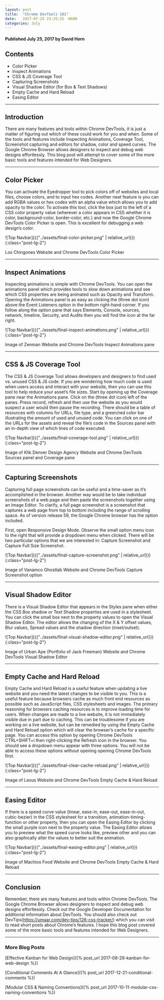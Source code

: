 ```yaml
---
layout: post
title:  "Chrome DevTools 101"
date:   2017-07-25 23:35:25 -0600
categories: July
---
```



#### Published July 25, 2017 by David Horn


## Contents
* Color Picker
* Inspect Animations
* CSS & JS Coverage Tool
* Capturing Screenshots
* Visual Shadow Editor (for Box & Text Shadows)
* Empty Cache and Hard Reload
* Easing Editor


****

## Introduction
There are many features and tools within Chrome DevTools, it is just a matter of figuring out which of these could work for you and when. Some of the tools and features include Inspecting Animations, Coverage Tool, Screenshot capturing and editors for shadow, color and speed curves. The Google Chrome Browser allows designers to inspect and debug web designs effortlessly. This blog post will attempt to cover some of the more basic tools and features intended for Web Designers. 

****

## Color Picker 
You can activate the Eyedropper tool to pick colors off of websites and local files, choose colors, and to input hex codes. Another neat feature is you can add RGBA values or hex codes with an alpha value which allows you to add opacity to the color. To activate this tool, click the box just to the left of a CSS color property value (wherever a color appears in CSS whether it is color, background-color, border-color, etc.) and now the Google Chrome DevTools Color Picker is open. This is excellent for debugging a web design’s color. 

![Top Navbar]({{"../assets/final-color-picker.png" | relative_url}}){:class="post-lg-2"}
<div class="text-center blog-caption">
Los Chingones Website
and Chrome DevTools Color Picker
</div>

****

## Inspect Animations 
Inspecting animations is simple with Chrome DevTools. You can open the animations panel which provides tools to slow down animations and see which CSS properties are being animated such as Opacity and Transform. Opening the Animations panel is as easy as clicking the  (three dot icon) above the Event Listeners option in the bottom right-hand corner. If you follow along the option pane that says Elements, Console, sources, network, timeline, Security, and Audits then you will find the icon at the far right. 

![Top Navbar]({{"../assets/final-inspect-animations.png" | relative_url}}){:class="post-lg-2"}
<div class="text-center blog-caption">
 Image of Zenman Website  
and Chrome DevTools Inspect Animations pane
</div>

****

## CSS & JS Coverage Tool
The CSS & JS Coverage Tool allows developers and designers to find used vs. unused CSS & JS code. If you are wondering how much code is used when users access and interact with your website, then you can use this tool to help reduce your asset’s file sizes. Start by opening up the Coverage pane near the Animations pane. Click on the   (three dot icon) left of the panes. Press record, refresh and then use the website as you would suspect a user would then pause the recording. There should be a table of resources with columns for URLs, file type, and a green/red color bar illustrating the amount of used and unused code. You can click on one of the URLs for the assets and reveal the file’s code in the Sources panel with an in-depth view of which lines of code executed. 

![Top Navbar]({{"../assets/final-coverage-tool.png" | relative_url}}){:class="post-lg-2"}
<div class="text-center blog-caption">
 Image of Klik Denver Design Agency Website
and Chrome DevTools Sources panel and Coverage pane
</div>

****

## Capturing Screenshots
Capturing full page screenshots can be useful and a time-saver as it’s accomplished in the browser. Another way would be to take individual screenshots of a web page and then paste the screenshots together using an Image Editor. To clarify, a full page screenshot is a screenshot that captures a web page from top to bottom including the range of scrolling space. As of version release 59, the Google Chrome browser has the option included. 

First, open Responsive Design Mode. Observe the small option menu icon to the right that will provide a dropdown menu when clicked. There will be two particular options that we are interested in: Capture Screenshot and Capture Full Size Screenshot. 


![Top Navbar]({{"../assets/final-capture-screenshot.png" | relative_url}}){:class="post-lg-2"}
<div class="text-center blog-caption">
 Image of Vanamco Ghostlab Website
and Chrome DevTools Capture Screenshot option
</div>

****

## Visual Shadow Editor 
There is a Visual Shadow Editor that appears in the Styles pane when either the CSS Box shadow or Text Shadow properties are used in a stylesheet. You can click the small box next to the property values to open the Visual Shadow Editor. The editor allows the changing of the X & Y offset values, Blur values, Spread values and the shadow direction (inset/outset).

![Top Navbar]({{"../assets/final-visual-shadow-editor.png" | relative_url}}){:class="post-lg-2"}
<div class="text-center blog-caption">
 Image of Urban Ape (Portfolio of Jack Freeman) Website 
and Chrome DevTools Visual Shadow Editor
</div>

****

## Empty Cache and Hard Reload
Empty Cache and Hard Reload is a useful feature when updating a live website and you need the latest changes to be visible to you. This is a useful feature because browsers cache as much front end resources as possible such as JavaScript files, CSS stylesheets and images. The primary reasoning for browsers caching resources is to improve loading time for users. When changes are made to a live website, it is not immediately visible due in part due to caching. This can be troublesome if you are working on a live website, but can be remedied by using the Empty Cache and Hard Reload option which will clear the browser’s cache for a specific page. You can access this option by opening Chrome DevTools CTRL+SHIFT+i then right-clicking the Refresh icon in the browser. You should see a dropdown menu appear with three options. You will not be able to access these options without opening opening Chrome DevTools first. 

![Top Navbar]({{"../assets/final-clear-cache-reload.png" | relative_url}}){:class="post-lg-2"}
<div class="text-center blog-caption">
 Image of Lexus Website and Chrome DevTools Empty Cache & Hard Reload
</div>

****

## Easing Editor
If there is a speed curve value (linear, ease-in, ease-out, ease-in-out, cubic-bezier) in the CSS stylesheet for a transition, animation-timing-function or other property, then you can open the Easing Editor by clicking the small purple icon next to the property value. The Easing Editor allows you to preview what the speed curve looks like, preview other and you can also graphically alter the values to better suit the animation. 


![Top Navbar]({{"../assets/final-easing-editor.png" | relative_url}}){:class="post-lg-2"}
<div class="text-center blog-caption">
 Image of Machios Food Website and Chrome DevTools Empty Cache & Hard Reload
</div>

****

## Conclusion
Remember, there are many features and tools within Chrome DevTools.  The Google Chrome Browser allows designers to inspect and debug web designs effortlessly. Check out the Google Developer Documentation for additional information about DevTools. You should also check out DevTips(https://umaar.com/dev-tips/126-css-tracker/) which you can visit to read short posts about Chrome’s features. I hope this blog post covered some of the more basic tools and features intended for Web Designers. 

****


### More Blog Posts
[Effective Kanban for Web Design]({% post_url 2017-08-29-kanban-for-web-design %})

[Conditional Comments At A Glance]({% post_url 2017-12-21-conditional-comments %})

[Modular CSS & Naming Conventions]({% post_url 2017-10-11-modular-css-naming-conventions %})



